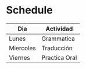 # Schedule
| Dia       | Actividad     |
| --------- | ------------- |
| Lunes     | Grammatica    |
| Miercoles | Traducción    |
| Viernes   | Practica Oral |

